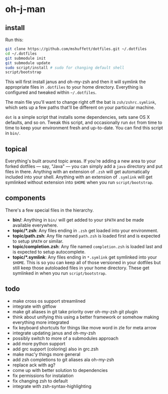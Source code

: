 # oh-j-man

## install

Run this:

```sh
git clone https://github.com/mshuffett/dotfiles.git ~/.dotfiles
cd ~/.dotfiles
git submodule init
git submodule update
sudo script/install # sudo for changing default shell
script/bootstrap
```

This will first install janus and oh-my-zsh and then it will
symlink the appropriate files in `.dotfiles` to your home directory.
Everything is configured and tweaked within `~/.dotfiles`.

The main file you'll want to change right off the bat is `zsh/zshrc.symlink`,
which sets up a few paths that'll be different on your particular machine.

`dot` is a simple script that installs some dependencies, sets sane OS X
defaults, and so on. Tweak this script, and occasionally run `dot` from
time to time to keep your environment fresh and up-to-date. You can find
this script in `bin/`.

## topical

Everything's built around topic areas. If you're adding a new area to your
forked dotfiles — say, "Java" — you can simply add a `java` directory and put
files in there. Anything with an extension of `.zsh` will get automatically
included into your shell. Anything with an extension of `.symlink` will get
symlinked without extension into `$HOME` when you run `script/bootstrap`.

## components

There's a few special files in the hierarchy.

- **bin/**: Anything in `bin/` will get added to your `$PATH` and be made
  available everywhere.
- **topic/\*.zsh**: Any files ending in `.zsh` get loaded into your
  environment.
- **topic/path.zsh**: Any file named `path.zsh` is loaded first and is
  expected to setup `$PATH` or similar.
- **topic/completion.zsh**: Any file named `completion.zsh` is loaded
  last and is expected to setup autocomplete.
- **topic/\*.symlink**: Any files ending in `*.symlink` get symlinked into
  your `$HOME`. This is so you can keep all of those versioned in your dotfiles
  but still keep those autoloaded files in your home directory. These get
  symlinked in when you run `script/bootstrap`.

## todo

- make cross os support streamlined
- integrate with gitflow
- make git aliases in git take priority over oh-my-zsh git plugin
- think about unifying this using a better framework or somehow making
  everything more integrated
- fix keyboard shortcuts for things like move word in zle for meta arrow
- integrate updating janus and oh-my-zsh
- possibly switch to more of a submodules approach
- add more python support
- add grc support (coloring) also in grc.zsh
- make mac'y things more general
- add zsh completions to git aliases ala oh-my-zsh
- replace ack with ag?
- come up with better solution to dependencies
- fix permissions for instalation
- fix changing zsh to default
- integrate with zsh-syntax-highlighting
